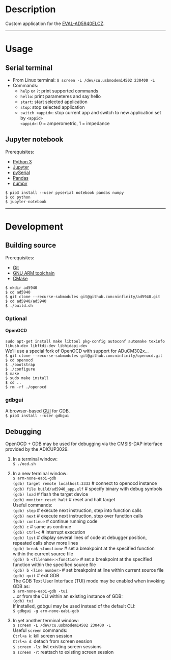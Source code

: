 

# Description  
Custom application for the [EVAL-AD5940ELCZ](https://wiki.analog.com/resources/eval/user-guides/eval-ad5940/hardware/eval-ad5940elcz).  

----
# Usage  
## Serial terminal  
- From Linux terminal: `$ screen -L /dev/cu.usbmodem14502 230400 -L`  
- Commands:  
    - `help` or `?`: print supported commands  
    - `hello`: print parameteres and say hello  
    - `start`: start selected application  
    - `stop`: stop selected application  
    - `switch <appid>`: stop current app and switch to new application set by `<appid>`  
        `<appid>`: 0 = amperometric, 1 = impedance  

## Jupyter notebook  
Prerequisites: 
- [Python 3](https://www.python.org)  
- [Jupyter](https://jupyter.org)  
- [pySerial](https://pyserial.readthedocs.io/en/latest/pyserial.html)  
- [Pandas](https://pandas.pydata.org)  
- [numpy](https://numpy.org)  

`$ pip3 install --user pyserial notebook pandas numpy`  
`$ cd python`  
`$ jupyter-notebook`  

----
# Development  
## Building source  
Prerequisites:  
- [Git](https://git-scm.com)  
- [GNU ARM toolchain](https://developer.arm.com/tools-and-software/open-source-software/developer-tools/gnu-toolchain/gnu-rm)  
- [CMake](https://cmake.org)  

`$ mkdir ad5940`  
`$ cd ad5940`  
`$ git clone --recurse-submodules git@github.com:ninfinity/ad5940.git`  
`$ cd ad5940/ad5940`  
`$ ./build.sh`  

### Optional  
#### OpenOCD  
`sudo apt-get install make libtool pkg-config autoconf automake texinfo libusb-dev libftdi-dev libhidapi-dev`  
We'll use a special fork of OpenOCD with support for ADuCM302x...  
`$ git clone --recurse-submodules git@github.com:ninfinity/openocd.git`  
`$ cd openocd`  
`$ ./bootstrap`  
`$ ./configure`  
`$ make`  
`$ sudo make install`  
`$ cd ..`  
`$ rm -rf ./openocd`  

### gdbgui  
A browser-based [GUI](https://www.gdbgui.com) for GDB.  
`$ pip3 install --user gdbgui`  

## Debugging  
OpenOCD + GDB may be used for debugging via the CMSIS-DAP interface provided by the ADICUP3029.  

1. In a terminal window:  
`$ ./ocd.sh`  

1. In a new terminal window:  
`$ arm-none-eabi-gdb`  
`(gdb) target remote localhost:3333`  # connect to openocd instance  
`(gdb) file build/ad5940_app.elf`  # specify binary with debug symbols  
`(gdb) load`  # flash the target device  
`(gdb) monitor reset halt`  # reset and halt target  
Useful commands:  
`(gdb) step`  # execute next instruction, step into function calls  
`(gdb) next`  # execute next instruction, step over function calls  
`(gdb) continue`  # continue running code  
`(gdb) c`    # same as continue  
`(gdb) Ctrl+c`  # interrupt execution  
`(gdb) list`  # display several lines of code at debugger position, repeated calls show more lines  
`(gdb) break <function>`  # set a breakpoint at the specified function within the current source file  
`(gdb) b <filename>:<function>`  # set a breakpoint at the specified function within the specified source file  
`(gdb) b <line number>`  # set breakpoint at line within current source file  
`(gdb) quit`  # exit GDB  
The GDB Text User Interface (TUI) mode may be enabled when invoking GDB as:  
`$ arm-none-eabi-gdb -tui`  
...or from the CLI within an existing instance of GDB:  
`(gdb) tui`  
If installed, gdbgui may be used instead of the default CLI:  
`$ gdbgui -g arm-none-eabi-gdb`  

1. In yet another terminal window:  
`$ screen -L /dev/cu.usbmodem14502 230400 -L`  
Useful `screen` commands:  
`Ctrl+a k`: kill screen session  
`Ctrl+a d`: detach from screen session  
`$ screen -ls`: list existing screen sessions  
`$ screen -r`: reattach to existing screen session  


